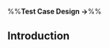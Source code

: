 <link rel="stylesheet" href="{{baseUrl}}/css/textbook.css">

<div class="website-content">

%%**Test Case Design &rarr;**%%

## Introduction

<div id="main">

<include src="what/embed.md" />
<include src="positiveVsNegative/embed.md" />
<include src="blackVsGlass/embed.md" />

</div>

</div>
